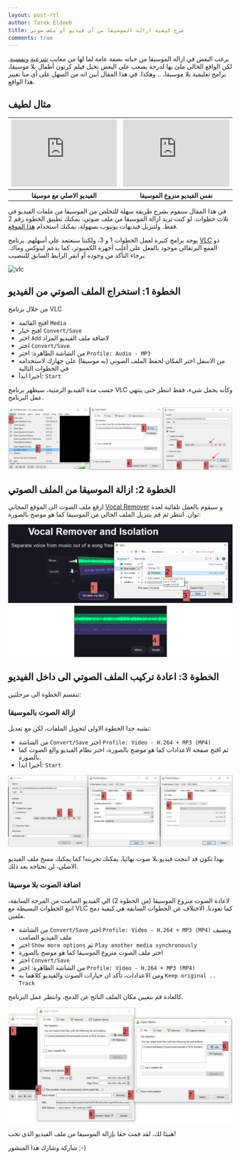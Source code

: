 ```yaml
---
layout: post-rtl
author: Tarek Eldeeb
title: شرح كيفية ازالة الموسيقا من أي فيديو أو ملف صوتي
comments: true
---
```


يرغب البعض في ازالة الموسيقا من حياته بصفة عامة لما لها من معايب [شرعية](https://www.islamweb.net/ar/fatwa/232915/%D9%87%D9%84-%D8%A7%D9%84%D8%A7%D8%AE%D8%AA%D9%84%D8%A7%D9%81-%D9%81%D9%8A-%D8%AD%D9%83%D9%85-%D8%A7%D9%84%D9%85%D9%88%D8%B3%D9%8A%D9%82%D9%89-%D9%8A%D8%B9%D8%AF-%D9%85%D9%86-%D8%A7%D9%84%D8%A7%D8%AE%D8%AA%D9%84%D8%A7%D9%81-%D8%A7%D9%84%D8%B3%D8%A7%D8%A6%D8%BA) و[نفسية](https://edition.cnn.com/2019/02/08/health/music-brain-behavior-intl). لكن الواقع الحالي ملئ بها لدرجة يصعب على البعض تخيل فيلم كرتون أطفال بلا موسيقا، برامج تعليمية بلا موسيقا، .. وهكذا. في هذا المقال أبين انه من السهل على أي منا تغيير هذا الواقع.

## مثال لطيف

<table>
  <tr>
    <th><iframe width="100%" src="https://www.youtube.com/embed/dUXk8Nc5qQ8" title="الاصلي مع موسيقا" frameborder="0" allow="accelerometer; autoplay; clipboard-write; encrypted-media; gyroscope; picture-in-picture" allowfullscreen></iframe></th>
    <th><iframe width="100%" src="https://www.youtube.com/embed/LJnY-Q602Ls" title="منزوع الموسيقا" frameborder="0" allow="accelerometer; autoplay; clipboard-write; encrypted-media; gyroscope; picture-in-picture" allowfullscreen></iframe></th>
  </tr>
  <tr>
    <th>الفيديو الاصلي مع موسيقا</th>
    <th>نفس الفيديو منزوع الموسيقا</th>
  </tr>
</table>



في هذا المقال سنقوم بشرح طريقة سهلة للتخلص من الموسيقا من ملفات الفيديو في ثلاث خطوات.  لو كنت تريد ازالة الموسيقا من ملف صوتي، يمكنك تطبيق الخطوة رقم 2 فقط. ولتنزيل فيديهات يوتيوب بسهولة، يمكنك استخدام [هذا الموقع](https://yt1s.com/).

يوجد برامج كثيرة لعمل الخطوات 1 و 3، ولكننا سنعتمد على أسهلهم. برنامج [VLC](https://www.videolan.org/) ذو القمع البرتقالي موجود بالفعل على أغلب أجهزة الكمبيوتر، كما يدعم لينوكس وماك. برجاء التأكد من وجوده أو انقر الرابط السابق للتنصيب.

<img src="https://upload.wikimedia.org/wikipedia/commons/thumb/e/e6/VLC_Icon.svg/904px-VLC_Icon.svg.png" alt="vlc" width="10%"/>

## الخطوة 1: استخراج الملف الصوتي من الفيديو

من خلال برنامج VLC
 - افتح القائمة `Media`
 - افتح خيار `Convert/Save`
 - اختر `Add` لاضافة ملف الفيديو المراد
 - اختر `Convert/Save`
 - من الشاشة الظاهرة: اختر `Profile: Audio - MP3`
 - من الاسفل اختر المكان لحفظ الملف الصوتي (به موسيقا) على جهازك لاستخدامه في الخطوات التالية
 - أخيرا ابدأ: `Start`

حسب مدة الفيديو الزمنية، سيظهر برنامج VLC وكأنه يحمل شيء، فقط انتظر حتى ينتهي عمل البرنامج.

<img src="../img/step1.jpg" alt="step1" />

## الخطوة 2: ازالة الموسيقا من الملف الصوتي

ارفع ملف الصوت الى الموقع المجاني [Vocal Remover](https://vocalremover.org) و سيقوم بالعمل تلقائية لعدة ثوان. انتظر ثم قم بتنزيل الملف الخالي من الموسيقا كما هو موضح بالصورة:

<img src="../img/step2.jpg" alt="step2" />

## الخطوة 3: اعادة تركيب الملف الصوتي الى داخل الفيديو

تنقسم الخطوة الى مرحلتين:

### ازالة الصوت بالموسيقا

تشبه جدا الخطوة الاولى لتحويل الملفات، لكن مع تعديل:
 - من الشاشة `Convert/Save` اختر `Profile: Video - H.264 + MP3 (MP4)`
 - ثم افتح صفحة الاعدادات كما هو موضح بالصورة، اختر نظام الفيديو والغ الصوت كما بالصورة.
 - أخيرا ابدأ: `Start`

<img src="../img/step3a.jpg" alt="step3a" />
 
 بهذا تكون قد انتجت فيديو بلا صوت نهائيا، يمكنك تجربته!
 كما يمكنك مسح ملف الفيديو الاصلي، لن نحتاجه بعد ذلك.
 
### اضافة الصوت بلا موسيقا

لاعادة الصوت منزوع الموسيقا (من الخطوة 2) الي الفيديو الصامت من المرحة السابقة، اتبع الخطوات البسيطة مع VLC كما تعودنا. الاختلاف عن الخطوات السابقة هي كيفية دمج ملفين.
 - من الشاشة `Convert/Save` اختر `Profile: Video - H.264 + MP3 (MP4)` ونضيف ملف الفيديو الصامت
 - اختر `Show more options` ثم `Play another media synchronously`
 - اختر ملف الصوت منزوع الموسيقا كما هو موضح بالصورة
 - اختر `Convert/Save`
 - من الشاشة الظاهرة: اختر `Profile: Video - H.264 + MP3 (MP4)`
 - ومن الاعدادات، تأكد ان خيارات الصوت والفيديو كلاهما به `Keep original .. Track`

كالعادة قم بتعيين مكان الملف الناتج عن الدمج، وانتظر عمل البرنامج.

<img src="../img/step3b.jpg" alt="step3b" />

هنيئا لك، لقد قمت حقا بإزالة الموسيقا من ملف الفيديو الذي تحب!
 
شاركه وشارك هذا المنشور ;-)